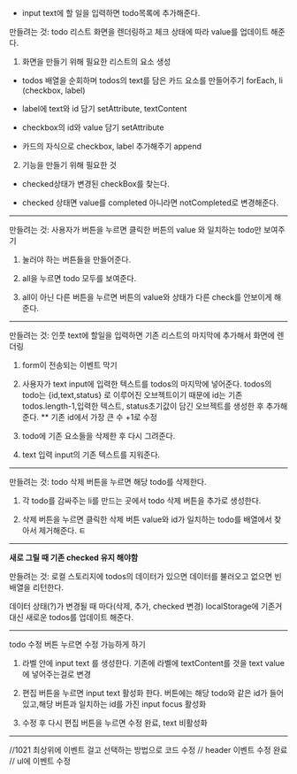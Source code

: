 - input text에 할 일을 입력하면 todo목록에 추가해준다.

만들려는 것: todo 리스트 화면을 렌더링하고 체크 상태에 따라 value를 업데이트 해준다.

1. 화면을 만들기 위해 필요한 리스트의 요소 생성

- todos 배열을 순회하며 todos의 text를 담은 카드 요소를 만들어주기
  forEach, li (checkbox, label)

- label에 text와 id 담기
  setAttribute, textContent

- checkbox의 id와 value 담기
  setAttribute

- 카드의 자식으로 checkbox, label 추가해주기
  append

2. 기능을 만들기 위해 필요한 것

- checked상태가 변경된 checkBox를 찾는다.

- checked 상태면 value를 completed 아니라면 notCompleted로 변경해준다.

---

만들려는 것:
사용자가 버튼을 누르면 클릭한 버튼의 value 와 일치하는 todo만 보여주기

1. 눌러야 하는 버튼들을 만들어준다.

2. all을 누르면 todo 모두를 보여준다.

3. all이 아닌 다른 버튼을 누르면 버튼의 value와 상태가 다른 check를 안보이게 해준다.

---

만들려는 것: 인풋 text에 할일을 입력하면 기존 리스트의 마지막에 추가해서 화면에 렌더링

1. form이 전송되는 이벤트 막기

2. 사용자가 text input에 입력한 텍스트를 todos의 마지막에 넣어준다.
   todos의 todo는 {id,text,status} 로 이루어진 오브젝트이기 때문에
   id는 기존 todos.length-1,입력한 텍스트, status초기값이 담긴 오브젝트를 생성한 후 추가해준다.
   \*\* 기존 id에서 가장 큰 수 +1로 수정

3. todo에 기존 요소들을 삭제한 후 다시 그려준다.

4. text 입력 input의 기존 텍스트를 지워준다.

---

만들려는 것: todo 삭제 버튼을 누르면 해당 todo를 삭제한다.

1. 각 todo를 감싸주는 li를 만드는 곳에서 todo 삭제 버튼을 추가로 생성한다.

2. 삭제 버튼을 누르면 클릭한 삭제 버튼 value와 id가 일치하는 todo를 배열에서 찾아서 제거해준다.
   ㅌ

---

**새로 그릴 때 기존 checked 유지 해야함**

만들려는 것: 로컬 스토리지에 todos의 데이터가 있으면 데이터를 불러오고 없으면 빈 배열을 리턴한다.

데이터 상태(?)가 변경될 때 마다(삭제, 추가, checked 변경) localStorage에 기존거 대신 새로운 todos를 업데이트 해준다.

---

todo 수정 버튼 누르면 수정 가능하게 하기

1. 라벨 안에 input text 를 생성한다.
   기존에 라벨에 textContent를 것을 text value에 넣어주는걸로 변경

2. 편집 버튼을 누르면 input text 활성화 한다.
   버튼에는 해당 todo와 같은 id가 들어있고,해당 버튼과 일치하는 id를 가진 input focus 활성화

3. 수정 후 다시 편집 버튼을 누르면 수정 완료, text 비활성화

---

//1021 최상위에 이벤트 걸고 선택하는 방법으로 코드 수정
// header 이벤트 수정 완료
// ul에 이벤트 수정
